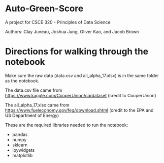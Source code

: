 # Auto-Green-Score
A project for CSCE 320 - Principles of Data Science

Authors: Clay Juneau, Joshua Jung, Oliver Kao, and Jacob Brown

# Directions for walking through the notebook

Make sure the raw data (data.csv and all_alpha_17.xlsx) is in the same folder as the notebook.

The data.csv file came from https://www.kaggle.com/CooperUnion/cardataset (credit to CooperUnion)

The all_alpha_17.xlsx came from https://www.fueleconomy.gov/feg/download.shtml (credit to the EPA and US Department of Energy)

These are the required libraries needed to run the notebook:
* pandas
* numpy
* sklearn
* ipywidgets
* matplotlib
